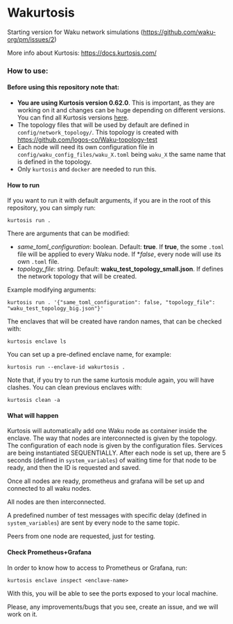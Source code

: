 Wakurtosis
=====================

Starting version for Waku network simulations (https://github.com/waku-org/pm/issues/2)

More info about Kurtosis: https://docs.kurtosis.com/

### How to use:

#### Before using this repository note that: 

- **You are using Kurtosis version 0.62.0**. This is important, as they are working on it and changes can be huge depending on different versions. You can find all Kurtosis versions [here](https://github.com/kurtosis-tech/kurtosis-cli-release-artifacts/releases).
- The topology files that will be used by default are defined in `config/network_topology/`. This topology is created with https://github.com/logos-co/Waku-topology-test
- Each node will need its own configuration file in `config/waku_config_files/waku_X.toml` being `waku_X` the same name that is defined in the topology.
- Only `kurtosis` and `docker` are needed to run this.

#### How to run

If you want to run it with default arguments, if you are in the root of this repository, you can simply run:

`kurtosis run .`

There are arguments that can be modified:
- _same_toml_configuration_: boolean. Default: **true**. If **true**, the some `.toml` file will be applied to every Waku node. If **false*, every node will use its own `.toml` file.
- _topology_file_: string. Default: **waku_test_topology_small.json**. If defines the network topology that will be created.

Example modifying arguments:

`kurtosis run . '{"same_toml_configuration": false, "topology_file": "waku_test_topology_big.json"}'`

The enclaves that will be created have randon names, that can be checked with:

`kurtosis enclave ls`

You can set up a pre-defined enclave name, for example:

`kurtosis run --enclave-id wakurtosis .`

Note that, if you try to run the same kurtosis module again, you will have clashes. You can clean previous enclaves with:

`kurtosis clean -a`


#### What will happen

Kurtosis will automatically add one Waku node as container inside the enclave. The way that nodes are interconnected is given by the topology.
The configuration of each node is given by the configuration files. Services are being instantiated SEQUENTIALLY. After each node is set up,
there are 5 seconds (defined in `system_variables`) of waiting time for that node to be ready, and then the ID is requested and saved.

Once all nodes are ready, prometheus and grafana will be set up and connected to all waku nodes.

All nodes are then interconnected.

A predefined number of test messages with specific delay (defined in `system_variables`) are sent by every node to the same topic.

Peers from one node are requested, just for testing.


#### Check Prometheus+Grafana

In order to know how to access to Prometheus or Grafana, run:

`kurtosis enclave inspect <enclave-name>`

With this, you will be able to see the ports exposed to your local machine.

Please, any improvements/bugs that you see, create an issue, and we will work on it.
